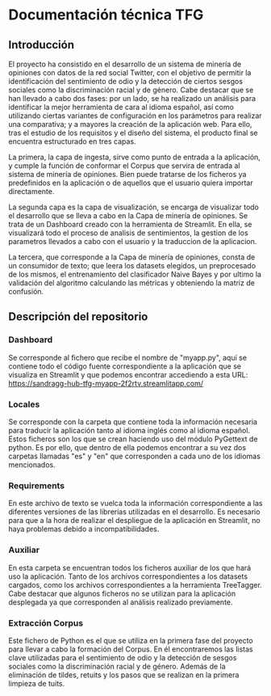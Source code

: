 # Documentación técnica TFG

## Introducción

El proyecto ha consistido en el desarrollo de un sistema de minería de opiniones con datos de la red social Twitter, con el objetivo de permitir la identificación del sentimiento de odio y la detección de ciertos sesgos sociales como la discriminación racial y de género. Cabe destacar que se han llevado a cabo dos fases: por un lado, se ha realizado un análisis para identificar la mejor herramienta de cara al idioma español, así como utilizando ciertas variantes de configuración en los parámetros para realizar una comparativa; y a mayores la creación de la aplicación web. Para ello, tras el estudio de los requisitos y el diseño del sistema, el producto final se encuentra estructurado en tres capas. 

La primera, la capa de ingesta, sirve como punto de entrada a la aplicación, y cumple la función de conformar el Corpus que servira de entrada al sistema de minería de opiniones. Bien puede tratarse de los ficheros ya predefinidos en la aplicación o de aquellos que el usuario quiera importar directamente.

La segunda capa es la capa de visualización, se encarga de visualizar todo el desarrollo que se lleva a cabo en la Capa de minería de opiniones. Se trata de un Dashboard creado con la herramienta de Streamlit. En ella, se visualizará todo el proceso de analisis de sentimientos, la gestion de los parametros llevados a cabo con el usuario y la traduccion de la aplicacion. 

La tercera, que corresponde a la Capa de minería de opiniones, consta de un consumidor de texto; que leera los datasets elegidos, un preprocesado de los mismos, el entrenamiento del clasificador Naive Bayes y por ultimo la validación del algoritmo calculando las métricas y obteniendo la matriz de confusión.

## Descripción del repositorio

### Dashboard
Se corresponde al fichero que recibe el nombre de "myapp.py", aquí se contiene todo el código fuente correspondiente a la aplicación que se visualiza en Streamlit y que podemos encontrar accediendo a esta URL: https://sandragg-hub-tfg-myapp-2f2rtv.streamlitapp.com/ 

### Locales
Se corresponde con la carpeta que contiene toda la información necesaria para traducir la aplicación tanto al idioma inglés como al idioma español. Estos ficheros son los que se crean haciendo uso del módulo PyGettext de python. Es por ello, que dentro de ella podemos encontrar a su vez dos carpetas llamadas "es" y "en" que corresponden a cada uno de los idiomas mencionados. 

### Requirements
En este archivo de texto se vuelca toda la información correspondiente a las diferentes versiones de las librerías utilizadas en el desarrollo. Es necesario para que a la hora de realizar el despliegue de la aplicación en Streamlit, no haya problemas debido a incompatibilidades.

### Auxiliar
En esta carpeta se encuentran todos los ficheros auxiliar de los que hará uso la aplicación. Tanto de los archivos correspondientes a los datasets cargados, como los archivos correspondientes a la herramienta TreeTagger. Cabe destacar que algunos ficheros no se utilizan para la aplicación desplegada ya que corresponden al análisis realizado previamente. 

### Extracción Corpus
Este fichero de Python es el que se utiliza en la primera fase del proyecto para llevar a cabo la formación del Corpus. En él encontraremos las listas clave utilizadas para el sentimiento de odio y la detección de sesgos sociales como la discriminación racial y de género. Además de la eliminación de tildes, retuits y los pasos que se realizan en la primera limpieza de tuits.


